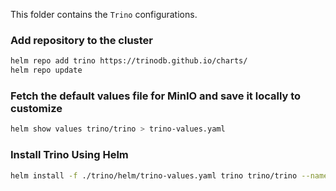 This folder contains the `Trino` configurations.

### Add repository to the cluster
```sh
helm repo add trino https://trinodb.github.io/charts/
helm repo update
```
### Fetch the default values file for MinIO and save it locally to customize
```sh
helm show values trino/trino > trino-values.yaml
```

### Install Trino Using Helm
```sh
helm install -f ./trino/helm/trino-values.yaml trino trino/trino --namespace warehouse --create-namespace --version 0.31.0
```

<!-- ### Deploying with ArgoCD
```sh
kubectl apply -f ./trino/argocd-app-manifest/app.yaml
``` -->
